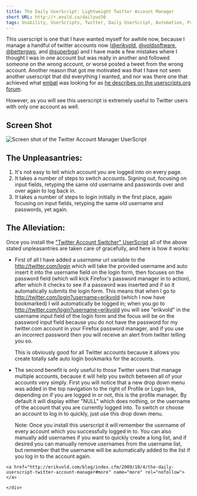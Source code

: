 ```yaml
---
title: The Daily UserScript: Lightweight Twitter Account Manager
short URL: http://r.evold.ca/dailyus50
tags: Usability, UserScripts, Twitter, Daily UserScript, Automation, Productivity
---
```

This userscript is one that I have wanted myself for awhile now, because I manage a handful of twitter accounts now (<a title="Erik Vold - Twitter" rel="external" target="_blank" href="http://twitter.com/erikvold">@erikvold</a>, <a title="Vold Software Solutions - Twitter" rel="external" target="_blank" href="http://twitter.com/voldsoftware">@voldsoftware</a>, <a title="BetterGWO - Twitter" rel="external" target="_blank" href="http://twitter.com/bettergwo">@bettergwo</a>, and <a title="SuperbGA - Twitter" rel="external" target="_blank" href="http://twitter.com/superbga">@superbga</a>) and I have made a few mistakes where I thought I was in one account but was really in another and followed someone on the wrong account, or worse posted a tweet from the wrong account. Another reason that got me motivated was that I have not seen another userscript that did everything I wanted, and nor was there one that achieved what <a title="embøl - Userscripts.org" rel="external nofollow" rev="vote-for" target="_blank" href="http://userscripts.org/users/56901">embøl</a> was looking for as <a title="Twitter Multiple Account Manager" rel="external nofollow" rev="vote-for" target="_blank" href="http://userscripts.org/topics/36345">he describes on the userscripts.org forum</a>.
</p>

<p>However, as you will see this userscript is extremely useful to Twitter users with only one account as well.</p>

<h2>Screen Shot</h2>
<p>
<img alt="Screen shot of the Twitter Account Manager UserScript" src="http://farm3.static.flickr.com/2667/3981508522_f2aa7b86be.jpg">
</p>

<h2>The Unpleasantries:</h2>
<p>
</p><ol>
<li>It's not easy to tell which account you are logged into on every page.</li>
<li>It takes a number of steps to switch accounts. Signing out, focusing on input fields, retyping the same old username and passwords over and over again to log back in.</li>
<li>
It takes a number of steps to login initially in the first place, again focusing on input fields, retyping the same old username and passwords, yet again.
</li>
</ol>
<p></p>

<h2>The Alleviation:</h2>
<p>
Once you install the <a href="http://userscripts.org/scripts/show/59103" title="Twitter Account Switcher" rel="external nofollow" target="_blank" rev="vote-for">"Twitter Account Switcher" UserScript</a> all of the above stated unpleasantries are taken care of gracefully, and here is how it works:
</p><ul>
<li>
<p>First of all I have added a <i>username</i> url variable to the <a title="Twitter Login" rel="external nofollow" rev="vote-for" target="_blank" href="http://twitter.com/login">http://twitter.com/login</a> which will take the provided username and auto insert it into the username field on the login form, then focuses on the password field (which will kick Firefox's password manager in to action), after which it checks to see if a password was inserted and if so it automatically submits the login form. This means that when I go to <a title="@erikvold - Twitter Login" rel="external nofollow" rev="vote-for" target="_blank" href="http://twitter.com/login?username=erikvold">http://twitter.com/login?username=erikvold</a> (which I now have bookmarked) I will automatically be logged in; when you go to <a title="@erikvold - Twitter Login" rel="external nofollow" rev="vote-for" target="_blank" href="http://twitter.com/login?username=erikvold">http://twitter.com/login?username=erikvold</a> you will see "erikvold" in the username input field of the login form and the focus will be on the password input field because you do not have the password for my twitter.com account in your Firefox password manager, and if you use an incorrect password then you will receive an alert from twitter telling you so.
</p>
<p>
This is obviously good for all Twitter accounts because it allows you create totally safe auto login bookmarks for the accounts.
</p>
</li>
<li>
<p>
The second benefit is only useful to those Twitter users that manage multiple accounts, because it will help you switch between all of your accounts very simply. First you will notice that a new drop down menu was added in the top navigation to the right of Profile or Login link, depending on if you are logged in or not, this is the profile manager. By default it will display either "NULL" which does nothing, or the username of the account that you are currently logged into. To switch or choose an account to log in to quickly, just use this drop down menu.
</p>
<p>
Note: Once you install this userscript it will remember the username of every account which you successfully logged in to. You can also manually add usernames if you want to quickly create a long list, and if desired you can manually remove usernames from the username list, but remember that the username will be automatically added to the list if you log in to the account again.
</p>
</li>
</ul>
<p></p>

  	<a href="http://erikvold.com/blog/index.cfm/2009/10/4/the-daily-userscript-twitter-account-manager#more" name="more" rel="nofollow"></a>
		
	</div>
	
<script type="text/javascript">
google_ad_client = "pub-5964377618444056";
google_ad_slot = "9885673634";
google_ad_width = 468;
google_ad_height = 60;
</script>
<script type="text/javascript" src="http://pagead2.googlesyndication.com/pagead/show_ads.js"></script><ins style="display:inline-table;border:none;height:60px;margin:0;padding:0;position:relative;visibility:visible;width:468px">
